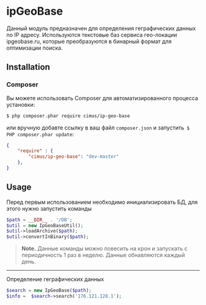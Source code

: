 ipGeoBase
==================
Данный модуль предназначен для определения геграфических данных по IP адресу.
Используются текстовые баз сервиса гео-локации ipgeobase.ru, которые преобразуются в бинарный формат для оптимизации поиска.

Installation
------------

### Composer

Вы можете использовать Composer для автоматизированного процесса установки:

```bash
$ php composer.phar require cimus/ip-geo-base
```

или вручную добавте ссылку в ваш файл `composer.json` и запустить` $ PHP composer.phar update`:

```json
{
    "require" : {
        "cimus/ip-geo-base": "dev-master"
    },
}
```

Usage
-----
Перед первым использованием необходимо инициализировать БД, для этого нужно запустить команды
```php
$path = __DIR__ . '/DB';
$util = new IpGeoBaseUtil();
$util->loadArchive($path);
$util->convertInBinary($path);
```

> **Note.** Данные команды можно повесить на крон и запускать с периодичность 1 раз в неделю. Данные обнавляются каждый день.

-----

Определение геграфических данных

```php
$search = new IpGeoBase($path);
$info =  $search->search('176.121.128.1');
````


